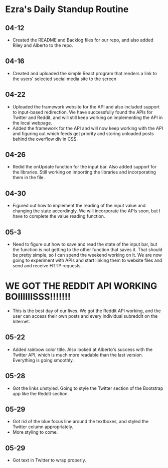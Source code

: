 # Ezra's Daily Standup Routine

## 04-12

 -  Created the README and Backlog files for our repo, and also added Riley and Alberto to the repo.
 
## 04-16

 -  Created and uploaded the simple React program that renders a link to the users' selected social media site to the screen
 
 ## 04-22
 
 - Uploaded the framework website for the API and also included support to input-based redirection. We have successfully found the APIs for Twitter and Reddit, and will still keep working on implementing the API in the local webpage.
 - Added the framework for the API and will now keep working with the API and figuring out which feeds get priority and storing unloaded posts behind the overflow div in CSS.

## 04-26

 - Redid the onUpdate function for the input bar. Also added support for the libraries. Still working on importing the libraries and incorporating them in the file.
 
## 04-30

 - Figured out how to implement the reading of the input value and changing the state accordingly. We will incorporate the APIs soon, but I have to complete the value reading function.
 
## 05-3
 - Need to figure out how to save and read the state of the input bar, but the function is not getting to the other function that saves it. That should be pretty simple, so I can spend the weekend working on it. We are now going to experiment with APIs and start linking them to website files and send and receive HTTP requests.


# WE GOT THE REDDIT API WORKING  BOIIIIIISSS!!!!!!!
 - This is the best day of our lives. We got the Reddit API working, and the user can access their own posts and every individual subreddit on the Internet.
 
## 05-22
 - Added rainbow color title. Also looked at Alberto's success with the Twitter API, which is much more readable than the last version. Everything is going smoothly.
 
## 05-28
 - Got the links unstyled. Going to style the Twitter section of the Bootstrap app like the Reddit section.
 
## 05-29
 - Got rid of the blue focus line around the textboxes, and styled the Twitter column appropriately.
 - More styling to come.
 
## 05-29
 - Got text in Twitter to wrap properly.
